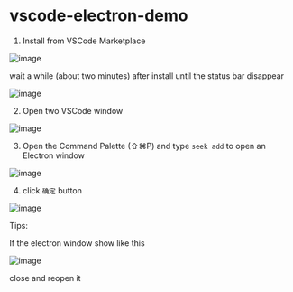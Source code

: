 # vscode-electron-demo

1. Install from VSCode Marketplace

![image](https://cloud.githubusercontent.com/assets/3126745/25844474/2cb2a8d2-34dd-11e7-9e55-305e8e9df344.png)

wait a while (about two minutes) after install until the status bar disappear

![image](https://cloud.githubusercontent.com/assets/3126745/25846212/8aceefa6-34e3-11e7-9263-a2fac3ad361b.png)

2. Open two VSCode window

![image](https://cloud.githubusercontent.com/assets/3126745/25736004/dd77c074-31a1-11e7-9abc-5e0ab8524ae1.png)

3. Open the Command Palette (⇧⌘P) and type `seek add` to open an Electron window

![image](https://cloud.githubusercontent.com/assets/3126745/25845864/2a5ec8fe-34e2-11e7-9035-7f9c2159d0ba.png)

4. click `确定` button

![image](https://cloud.githubusercontent.com/assets/3126745/25845908/5d72c920-34e2-11e7-856b-d8d64679ecb5.png)

Tips: 

If the electron window show like this

![image](https://cloud.githubusercontent.com/assets/3126745/25845897/51160ac0-34e2-11e7-9491-7563a26a070e.png)

close and reopen it 

